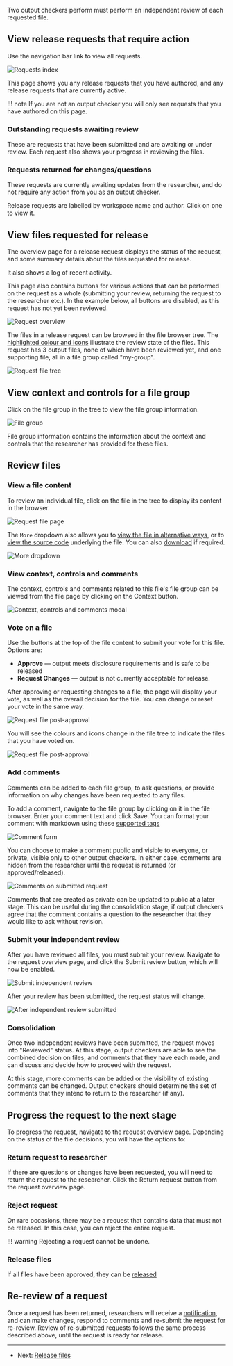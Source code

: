 Two output checkers perform must perform an independent review of
each requested file.

## View release requests that require action

Use the navigation bar link to view all requests.

![Requests index](../screenshots/requests_index.png)

This page shows you any release requests that you have authored, and any
release requests that are currently active.

!!! note
    If you are not an output checker you will only see requests that you
    have authored on this page.


### Outstanding requests awaiting review
These are requests that have been submitted and are awaiting or under review.
Each request also shows your progress in reviewing the files.

### Requests returned for changes/questions
These requests are currently awaiting updates from the researcher, and do
not require any action from you as an output checker.

Release requests are labelled by workspace name and author. Click on one to
view it.

## View files requested for release

The overview page for a release request displays the status of the
request, and some summary details about the files requested for release.

It also shows a log of recent activity.

This page also contains buttons for various actions that can be performed
on the request as a whole (submitting your review, returning the request to
the researcher etc.).  In the example below, all buttons are disabled, as
this request has not yet been reviewed.

![Request overview](../screenshots/request_overview.png)

The files in a release request can be browsed in the file browser tree. The
[highlighted colour and icons](../reference/file-icons.md) illustrate the review state of the files.
This request has 3 output files, none of which have been reviewed yet, and
one supporting file, all in a file group called "my-group".

![Request file tree](../screenshots/request_tree.png)

## View context and controls for a file group

Click on the file group in the tree to view the file group information.

![File group](../screenshots/file_group.png)

File group information contains the information about the context and controls
that the researcher has provided for these files. 

## Review files

### View a file content
To review an individual file, click on the file in the tree to display its
content in the browser.

![Request file page](../screenshots/file_review.png)

The `More` dropdown also allows you to [view the file in alternative ways](../reference/view-files-alt.md), or to [view the source code](../reference/view-source-code.md) underlying
the file. You can also [download](../reference/downloading-files.md) if required.

![More dropdown](../screenshots/more_dropdown_el_request_file.png)

### View context, controls and comments
The context, controls and comments related to this file's file group can be
viewed from the file page by clicking on the Context button.

![Context, controls and comments modal](../screenshots/context_modal.png)

### Vote on a file

Use the buttons at the top of the file content to submit your vote
for this file. Options are:

* **Approve** — output meets disclosure requirements and is safe to be released
* **Request Changes** — output is not currently acceptable for release. 

After approving or requesting changes to a file, the
page will display your vote, as well as the overall decision for the
file. You can change or reset your vote in the same way.

![Request file post-approval](../screenshots/file_approved.png)

You will see the colours and icons change in the file tree to indicate the
files that you have voted on.

![Request file post-approval](../screenshots/request_tree_post_voting.png)


### Add comments

Comments can be added to each file group, to ask questions, or
provide information on why changes have been requested to any files.

To add a comment, navigate to the file group by clicking on it in
the file browser. Enter your comment text and click Save. You can format your comment with markdown using these [supported tags](https://django-markdownify.readthedocs.io/en/latest/settings.html#whitelist-tags)

![Comment form](../screenshots/reviewed_request_comment_in_progress.png)

You can choose to make a comment public and visible to everyone, or 
private, visible only to other output checkers. In either case, comments are
hidden from the researcher until the request is returned (or approved/released). 

![Comments on submitted request](../screenshots/reviewed_request_comments.png)

Comments that are created as private can be updated to public at a later stage.
This can be useful during the consolidation stage, if output checkers agree that
the comment contains a question to the researcher that they would like to ask
without revision. 

### Submit your independent review

After you have reviewed all files, you must submit your review. Navigate to
the request overview page, and click the Submit review button, which will now
be enabled.

![Submit independent review](../screenshots/submit_review.png)

After your review has been submitted, the request status will change.

![After independent review submitted](../screenshots/submitted_review.png)


### Consolidation

Once two independent reviews have been submitted, the request moves into
"Reviewed" status. At this stage, output checkers are able to see the
combined decision on files, and comments that they have each made, and
can discuss and decide how to proceed with the request.

At this stage, more comments can be added or the visibility of existing
comments can be changed. Output checkers should determine the set of
comments that they intend to return to the researcher (if any).

## Progress the request to the next stage

To progress the request, navigate to the request overview
page. Depending on the status of the file decisions, you will have the options to:

### Return request to researcher

If there are questions or changes have been requested, you will need to
return the request to the researcher. Click the Return request button from the 
request overview page.

### Reject request

On rare occasions, there may be a request that contains data that must not
be released. In this case, you can reject the entire request.

!!! warning
    Rejecting a request cannot be undone.

### Release files

If all files have been approved, they can be [released](release-files.md)

## Re-review of a request

Once a request has been returned, researchers will receive a 
[notification](../explanation/notifications.md), and can make changes,
respond to comments and re-submit the request for re-review. Review
of re-submitted requests follows the same process described above, until
the request is ready for release.


---
* Next: [Release files](release-files.md)
